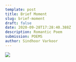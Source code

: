 ```yaml
---
template: post
title: Brief Moment
slug: brief-moment
draft: false
date: 2020-09-28T17:28:40.388Z
description: Romantic Poem
submission: POEMS
author: Sindhoor Varkoor
---
```

![](/media/whatsapp-image-2020-09-18-at-12.58.25.jpeg)